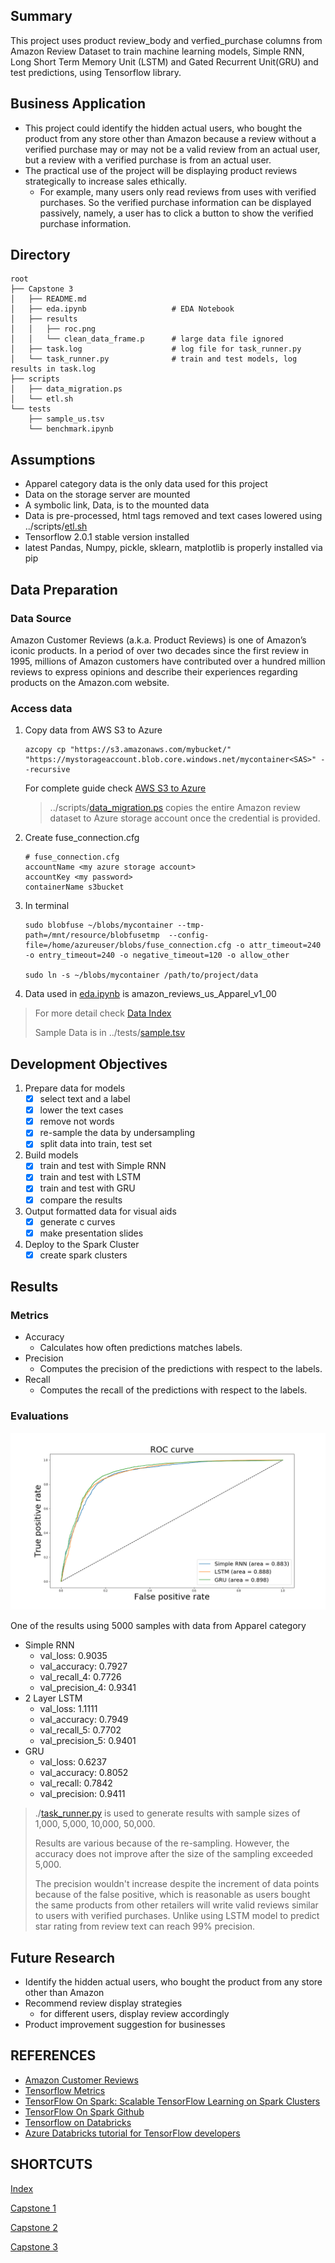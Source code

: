 
## Summary
This project uses product review_body and verfied_purchase columns from Amazon Review Dataset to train machine learning models, Simple RNN, Long Short Term Memory Unit (LSTM) and Gated Recurrent Unit(GRU) and test predictions, using Tensorflow library. 

## Business Application
- This project could identify the hidden actual users, who bought the product from any store other than Amazon because a review without a verified purchase may or may not be a valid review from an actual user, but a review with a verified purchase is from an actual user. 
- The practical use of the project will be displaying product reviews strategically to increase sales ethically. 
    - For example, many users only read reviews from uses with verified purchases. So the verified purchase information can be displayed passively, namely, a user has to click a button to show the verified purchase information. 
    
## Directory
```
root
├── Capstone 3
│   ├── README.md
│   ├── eda.ipynb                   # EDA Notebook
│   ├── results                     
│   │   ├── roc.png
│   │   └── clean_data_frame.p      # large data file ignored
│   ├── task.log                    # log file for task_runner.py
│   └── task_runner.py              # train and test models, log results in task.log 
├── scripts
│   ├── data_migration.ps
│   └── etl.sh
└── tests
    ├── sample_us.tsv
    └── benchmark.ipynb
```
## Assumptions
- Apparel category data is the only data used for this project
- Data on the storage server are mounted
- A symbolic link, Data, is to the mounted data
- Data is pre-processed, html tags removed and text cases lowered using ../scripts/[etl.sh](https://github.com/0xd5dc/amazon-review-validator/blob/master/scripts/etl.sh)
- Tensorflow 2.0.1 stable version installed
- latest Pandas, Numpy, pickle, sklearn, matplotlib is properly installed via pip

## Data Preparation
### Data Source
Amazon Customer Reviews (a.k.a. Product Reviews) is one of Amazon’s iconic products. In a period of over two decades since the first review in 1995, millions of Amazon customers have contributed over a hundred million reviews to express opinions and describe their experiences regarding products on the Amazon.com website. 

### Access data 
1. Copy data from AWS S3 to Azure 
    ```
    azcopy cp "https://s3.amazonaws.com/mybucket/" "https://mystorageaccount.blob.core.windows.net/mycontainer<SAS>" --recursive
    ```
    For complete guide check [AWS S3 to Azure](https://azure.microsoft.com/en-us/blog/move-your-data-from-aws-s3-to-azure-storage-using-azcopy/)
    > ../scripts/[data_migration.ps](https://github.com/0xd5dc/amazon-review-validator/blob/master/scripts/data_migration.ps) copies the entire Amazon review dataset to Azure storage account once the credential is provided.
2.  Create fuse_connection.cfg
    ```
    # fuse_connection.cfg
    accountName <my azure storage account>
    accountKey <my password>
    containerName s3bucket
    ```

3.  In terminal
    ```
    sudo blobfuse ~/blobs/mycontainer --tmp-path=/mnt/resource/blobfusetmp  --config-file=/home/azureuser/blobs/fuse_connection.cfg -o attr_timeout=240 -o entry_timeout=240 -o negative_timeout=120 -o allow_other
    
    sudo ln -s ~/blobs/mycontainer /path/to/project/data
    ```

4. Data used in [eda.ipynb](eda.ipynb) is amazon_reviews_us_Apparel_v1_00 
> For more detail check [Data Index](https://s3.amazonaws.com/amazon-reviews-pds/tsv/index.txt)
>
> Sample Data is in ../tests/[sample.tsv](https://github.com/0xd5dc/amazon-review-validator/blob/master/tests/sample_us.tsv)
## Development Objectives
1. Prepare data for models
    - [x] select text and a label
    - [x] lower the text cases
    - [x] remove not words
    - [x] re-sample the data by undersampling
    - [x] split data into train, test set
2. Build models
    - [x] train and test with Simple RNN
    - [x] train and test with LSTM
    - [x] train and test with GRU
    - [x] compare the results
3. Output formatted data for visual aids
    - [x] generate c curves
    - [x] make presentation slides
4. Deploy to the Spark Cluster
    - [x] create spark clusters
    
## Results
### Metrics
- Accuracy
    - Calculates how often predictions matches labels.
- Precision
    - Computes the precision of the predictions with respect to the labels.
- Recall
    - Computes the recall of the predictions with respect to the labels.

### Evaluations
![ROC](results/roc2.png)

One of the results using 5000 samples with data from Apparel category

- Simple RNN
    - val_loss: 0.9035 
    - val_accuracy: 0.7927 
    - val_recall_4: 0.7726 
    - val_precision_4: 0.9341
- 2 Layer LSTM
    - val_loss: 1.1111 
    - val_accuracy: 0.7949 
    - val_recall_5: 0.7702 
    - val_precision_5: 0.9401
- GRU
    - val_loss: 0.6237 
    - val_accuracy: 0.8052 
    - val_recall: 0.7842 
    - val_precision: 0.9411
    
> ./[task_runner.py](task_runner.py) is used to generate results with sample sizes of 1,000, 5,000, 10,000, 50,000.
>
>Results are various because of the re-sampling. However, the accuracy does not improve after the size of the sampling exceeded 5,000.
>
>The precision wouldn't increase despite the increment of data points because of the false positive, which is reasonable as users bought the same products from other retailers will write valid reviews similar to users with verified purchases. Unlike using LSTM model to predict star rating from review text can reach 99% precision.
## Future Research
- Identify the hidden actual users, who bought the product from any store other than Amazon
- Recommend review display strategies
    - for different users, display review accordingly
- Product improvement suggestion for businesses

## REFERENCES
- [Amazon Customer Reviews](https://s3.amazonaws.com/amazon-reviews-pds/readme.html)
- [Tensorflow Metrics](https://www.tensorflow.org/api_docs/python/tf/keras/metrics)
- [TensorFlow On Spark: Scalable TensorFlow Learning on Spark Clusters](https://databricks.com/session/tensorflow-on-spark-scalable-tensorflow-learning-on-spark-clusters)
- [TensorFlow On Spark Github](https://github.com/yahoo/TensorFlowOnSpark)
- [Tensorflow on Databricks](https://docs.databricks.com/applications/deep-learning/single-node-training/tensorflow.html)
- [Azure Databricks tutorial for TensorFlow developers](https://tsmatz.wordpress.com/2018/05/09/databricks-tensorflowonspark-example/)
## SHORTCUTS
[Index](https://github.com/0xd5dc/amazon-review-validator/)

[Capstone 1](https://github.com/0xd5dc/amazon-review-validator/blob/master/Capstone%201/README.md)

[Capstone 2](https://github.com/0xd5dc/amazon-review-validator/blob/master/Capstone%202/README.md)

[Capstone 3](https://github.com/0xd5dc/amazon-review-validator/blob/master/Capstone%203/README.md)
